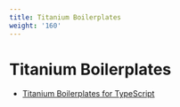 ```yaml
---
title: Titanium Boilerplates
weight: '160'
---
```


# Titanium Boilerplates

* [Titanium Boilerplates for TypeScript](/guide/Titanium_SDK/Titanium_SDK_How-tos/Titanium_Boilerplates/Titanium_Boilerplates_for_TypeScript/)
